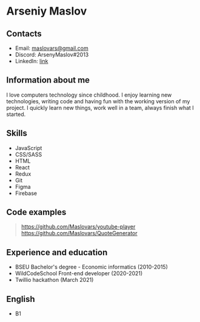 # Arseniy Maslov


## Contacts

* Email:    maslovars@gmail.com
* Discord:  ArsenyMaslov#2013
* LinkedIn: [link](https://www.linkedin.com/in/arseniy-maslov/)

## Information about me

I love computers technology since childhood.
I enjoy learning new technologies, writing code and having fun with the working version of my project. I quickly learn new things, work well in a team, always finish what I started.

## Skills

* JavaScript 
* CSS/SASS
* HTML
* React
* Redux
* Git
* Figma
* Firebase

## Code examples

> https://github.com/Maslovars/youtube-player
> https://github.com/Maslovars/QuoteGenerator

## Experience and education

* BSEU Bachelor's degree - Economic informatics (2010-2015)
* WildCodeSchool Front-end developer (2020-2021)
* Twillio hackathon (March 2021)

## English
* B1 